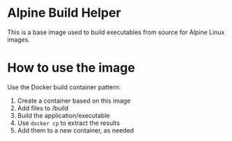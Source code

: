 # Alpine Build Helper

This is a base image used to build executables from source for Alpine Linux
images.

# How to use the image

Use the Docker build container pattern:

1. Create a container based on this image
1. Add files to /build
1. Build the application/executable
1. Use `docker cp` to extract the results
1. Add them to a new container, as needed
